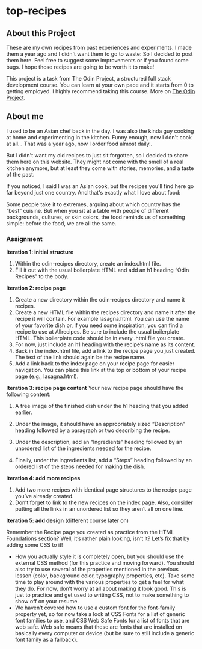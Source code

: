 # top-recipes

## About this Project

These are my own recipes from past experiences and experiments. I made them a year ago and I didn't want them to go to waste: So I decided to post them here. Feel free to suggest some improvements or if you found some bugs. I hope those recipes are going to be worth it to make!

This project is a task from The Odin Project, a structured full stack development course. You can learn at your own pace and it starts from 0 to getting employed. I highly recommend taking this course.
More on [The Odin Project](https://theodinproject.com/).

## About me

I used to be an Asian chef back in the day. I was also the kinda guy cooking at home and experimenting in the kitchen. Funny enough, now I don't cook at all... That was a year ago, now I order food almost daily..

But I didn't want my old recipes to just sit forgotten, so I decided to share them here on this website. They might not come with the smell of a real kitchen anymore, but at least they come with stories, memories, and a taste of the past.

If you noticed, I said I was an Asian cook, but the recipes you'll find here go far beyond just one country. And that's exactly what I love about food:

Some people take it to extremes, arguing about which country has the “best” cuisine. But when you sit at a table with people of different backgrounds, cultures, or skin colors, the food reminds us of something simple: before the food, we are all the same.

### Assignment

**Iteration 1: initial structure**

1. Within the odin-recipes directory, create an index.html file.
2. Fill it out with the usual boilerplate HTML and add an h1 heading “Odin Recipes” to the body.

**Iteration 2: recipe page**

1. Create a new directory within the odin-recipes directory and name it recipes.
2. Create a new HTML file within the recipes directory and name it after the recipe it will contain. For example lasagna.html. You can use the name of your favorite dish or, if you need some inspiration, you can find a recipe to use at Allrecipes. Be sure to include the usual boilerplate HTML. This boilerplate code should be in every .html file you create.
3. For now, just include an h1 heading with the recipe’s name as its content.
4. Back in the index.html file, add a link to the recipe page you just created. The text of the link should again be the recipe name.
5. Add a link back to the index page on your recipe page for easier navigation. You can place this link at the top or bottom of your recipe page (e.g., lasagna.html).

**Iteration 3: recipe page content**
Your new recipe page should have the following content:

1. A free image of the finished dish under the h1 heading that you added earlier.

2. Under the image, it should have an appropriately sized “Description” heading followed by a paragraph or two describing the recipe.

3. Under the description, add an “Ingredients” heading followed by an unordered list of the ingredients needed for the recipe.

4. Finally, under the ingredients list, add a “Steps” heading followed by an ordered list of the steps needed for making the dish.

**Iteration 4: add more recipes**

1. Add two more recipes with identical page structures to the recipe page you’ve already created.
2. Don’t forget to link to the new recipes on the index page. Also, consider putting all the links in an unordered list so they aren’t all on one line.

**Iteration 5: add design**
(different course later on)

Remember the Recipe page you created as practice from the HTML Foundations section? Well, it’s rather plain looking, isn’t it? Let’s fix that by adding some CSS to it!

- How you actually style it is completely open, but you should use the external CSS method (for this practice and moving forward). You should also try to use several of the properties mentioned in the previous lesson (color, background color, typography properties, etc). Take some time to play around with the various properties to get a feel for what they do. For now, don’t worry at all about making it look good. This is just to practice and get used to writing CSS, not to make something to show off on your resume.
- We haven’t covered how to use a custom font for the font-family property yet, so for now take a look at CSS Fonts for a list of generic font families to use, and CSS Web Safe Fonts for a list of fonts that are web safe. Web safe means that these are fonts that are installed on basically every computer or device (but be sure to still include a generic font family as a fallback).
